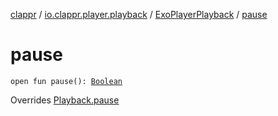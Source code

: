 [clappr](../../index.md) / [io.clappr.player.playback](../index.md) / [ExoPlayerPlayback](index.md) / [pause](.)

# pause

`open fun pause(): `[`Boolean`](https://kotlinlang.org/api/latest/jvm/stdlib/kotlin/-boolean/index.html)

Overrides [Playback.pause](../../io.clappr.player.components/-playback/pause.md)

